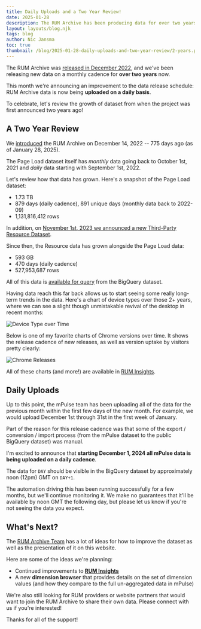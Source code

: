 ```yaml
---
title: Daily Uploads and a Two Year Review!
date: 2025-01-28
description: The RUM Archive has been producing data for over two years, and now we're uploading data daily!
layout: layouts/blog.njk
tags: blog
author: Nic Jansma
toc: true
thumbnail: /blog/2025-01-28-daily-uploads-and-two-year-review/2-years.png
---
```


The RUM Archive was [released in December 2022](/blog/2022-12-14-an-introduction-to-the-rum-archive/), and we've been releasing new data on a monthly cadence for **over two years** now.

This month we're announcing an improvement to the data release schedule: RUM Archive data is now being **uploaded on a daily basis**.

To celebrate, let's review the growth of dataset from when the project was first announced two years ago!

## A Two Year Review

We [introduced](/blog/2022-12-14-an-introduction-to-the-rum-archive/) the RUM Archive on December 14, 2022 -- 775 days ago (as of January 28, 2025).

The Page Load dataset itself has _monthly_ data going back to October 1st, 2021 and _daily_ data starting with September 1st, 2022.

Let's review how that data has grown.  Here's a snapshot of the Page Load dataset:

* 1.73 TB
* 879 days (daily cadence), 891 unique days (monthly data back to 2022-09)
* 1,131,816,412 rows

In addition, on [November 1st, 2023 we announced a new Third-Party Resource Dataset](/blog/2023-11-01-rum-archive-third-party-resource-data/).

Since then, the Resource data has grown alongside the Page Load data:

* 593 GB
* 470 days (daily cadence)
* 527,953,687 rows

All of this data is [available for query](/docs/query) from the BigQuery dataset.

Having data reach this far back allows us to start seeing some really long-term trends in the data.  Here's a chart of device types over those 2+ years, where we can see a slight though unmistakable revival of the desktop in recent months:

![Device Type over Time](timeseries-of-device-type.png)

Below is one of my favorite charts of Chrome versions over time.  It shows the release cadence of new releases, as well as version uptake by visitors pretty clearly:

![Chrome Releases](timeseries-of-chrome-versions.png)

All of these charts (and more!) are available in [RUM Insights](/insights/).

## Daily Uploads

Up to this point, the mPulse team has been uploading all of the data for the previous month within the first few days of the new month.  For example, we would upload December 1st through 31st in the first week of January.

Part of the reason for this release cadence was that some of the export / conversion / import process (from the mPulse dataset to the public BigQuery dataset) was manual.

I'm excited to announce that **starting December 1, 2024 all mPulse data is being uploaded on a daily cadence**.

The data for `DAY` should be visible in the BigQuery dataset by approximately noon (12pm) GMT on `DAY+1`.

The automation driving this has been running successfully for a few months, but we'll continue monitoring it.  We make no guarantees that it'll be available by noon GMT the following day, but please let us know if you're not seeing the data you expect.

## What's Next?

The [RUM Archive Team](/about/) has a lot of ideas for how to improve the dataset as well as the presentation of it on this website.

Here are some of the ideas we're planning:

* Continued improvements to [**RUM Insights**](/insights/)
* A new **dimension browser** that provides details on the set of dimension values (and how they compare to the full un-aggregated data in mPulse)

We're also still looking for RUM providers or website partners that would want to join the RUM Archive to share their own data.  Please connect with us if you're interested!

Thanks for all of the support!
